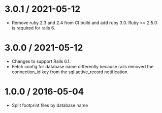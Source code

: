 3.0.1 / 2021-05-12
==================

  * Remove ruby 2.3 and 2.4 from CI build and add ruby 3.0. Ruby >= 2.5.0 is required for rails 6.

3.0.0 / 2021-05-12
==================

  * Changes to support Rails 6.1.
  * Fetch config for database name differently because rails removed the connection_id key from the sql.active_record notification.

1.0.0 / 2016-05-04
==================

  * Split footprint files by database name
